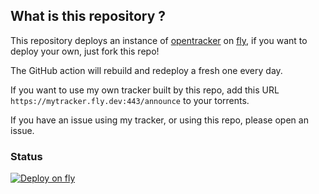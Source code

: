 ## What is this repository ?

This repository deploys an instance of [opentracker](http://erdgeist.org/arts/software/opentracker/) on [fly](fly.io), if you want to deploy your own, just fork this repo!

The GitHub action will rebuild and redeploy a fresh one every day.

If you want to use my own tracker built by this repo, add this URL ```https://mytracker.fly.dev:443/announce``` to your torrents.

If you have an issue using my tracker, or using this repo, please open an issue.

### Status
[![Deploy on fly](https://github.com/amaumene/flyopentracker/actions/workflows/main.yml/badge.svg)](https://github.com/amaumene/flyopentracker/actions/workflows/main.yml)
